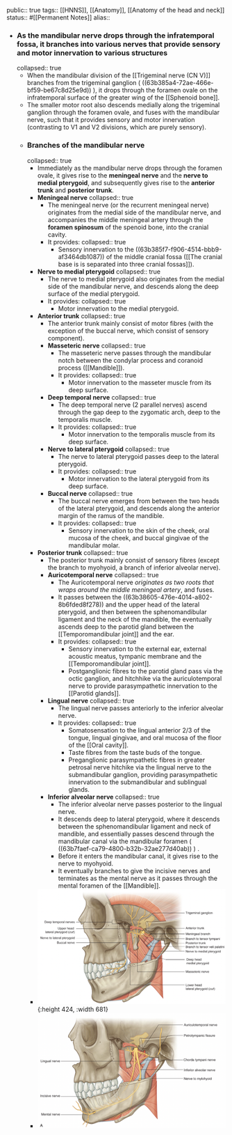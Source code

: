 public:: true
tags:: [[HNNS]], [[Anatomy]], [[Anatomy of the head and neck]] 
status:: #[[Permanent Notes]]
alias::

- ### As the mandibular nerve drops through the infratemporal fossa, it branches into various nerves that provide sensory and motor innervation to various structures
  collapsed:: true
	- When the mandibular division of the [[Trigeminal nerve (CN V)]] branches from the trigeminal ganglion ( ((63b385a4-72ae-466e-bf59-be67c8d25e9d)) ), it drops through the foramen ovale on the infratemporal surface of the greater wing of the [[Sphenoid bone]].
	- The smaller motor root also descends medially along the trigeminal ganglion through the foramen ovale, and fuses with the mandibular nerve, such that it provides sensory and motor innervation (contrasting to V1 and V2 divisions, which are purely sensory).
	- ### Branches of the mandibular nerve
	  collapsed:: true
		- Immediately as the mandibular nerve drops through the foramen ovale, it gives rise to the **meningeal nerve** and the **nerve to medial pterygoid**, and subsequently gives rise to the  **anterior trunk** and **posterior trunk**.
		- **Meningeal nerve**
		  collapsed:: true
			- The meningeal nerve (or the recurrent meningeal nerve) originates from the medial side of the mandibular nerve, and accompanies the middle meningeal artery through the **foramen spinosum** of the spenoid bone, into the cranial cavity.
			- It provides:
			  collapsed:: true
				- Sensory innervation to the ((63b385f7-f906-4514-bbb9-af3464db1087)) of the middle cranial fossa ([[The cranial base is is separated into three cranial fossas]]).
		- **Nerve to medial pterygoid**
		  collapsed:: true
			- The nerve to medial pterygoid also originates from the medial side of the mandibular nerve, and descends along the deep surface of the medial pterygoid.
			- It provides:
			  collapsed:: true
				- Motor innervation to the medial pterygoid.
		- **Anterior trunk**
		  collapsed:: true
			- The anterior trunk mainly consist of motor fibres (with the exception of the buccal nerve, which consist of sensory component).
			- **Masseteric nerve**
			  collapsed:: true
				- The masseteric nerve passes through the mandibular notch between the condylar process and coranoid process ([[Mandible]]).
				- It provides:
				  collapsed:: true
					- Motor innervation to the masseter muscle from its deep surface.
			- **Deep temporal nerve**
			  collapsed:: true
				- The deep temporal nerve (2 parallel nerves) ascend through the gap deep to the zygomatic arch, deep to the temporalis muscle.
				- It provides:
				  collapsed:: true
					- Motor innervation to the temporalis muscle from its deep surface.
			- **Nerve to lateral pterygoid**
			  collapsed:: true
				- The nerve to lateral pterygoid passes deep to the lateral pterygoid.
				- It provides:
				  collapsed:: true
					- Motor innervation to the lateral pterygoid from its deep surface.
			- **Buccal nerve**
			  collapsed:: true
				- The buccal nerve emerges from between the two heads of the lateral pterygoid, and descends along the anterior margin of the ramus of the mandible.
				- It provides:
				  collapsed:: true
					- Sensory innervation to the skin of the cheek, oral mucosa of the cheek, and buccal gingivae of the mandibular molar.
		- **Posterior trunk**
		  collapsed:: true
			- The posterior trunk mainly consist of sensory fibres (except the branch to myohyoid, a branch of inferior alveolar nerve).
			- **Auricotemporal nerve**
			  collapsed:: true
				- The Auricotemporal nerve *originates as two roots that wraps around the middle meningeal artery*, and fuses.
				- It passes between the ((63b38605-476e-4014-a802-8b6fded8f278)) and the upper head of the lateral pterygoid, and then between the sphenomandibular ligament and the neck of the mandible, the eventually ascends deep to the parotid gland between the [[Temporomandibular joint]] and the ear.
				- It provides:
				  collapsed:: true
					- Sensory innervation to the external ear, external acoustic meatus, tympanic membrane and the [[Temporomandibular joint]].
					- Postganglionic fibres to the parotid gland pass via the octic ganglion, and hitchhike via the auriculotemporal nerve to provide parasympathetic innervation to the [[Parotid glands]].
			- **Lingual nerve**
			  collapsed:: true
				- The lingual nerve passes anteriorly to the inferior alveolar nerve.
				- It provides:
				  collapsed:: true
					- Somatosensation to the lingual anterior 2/3 of the tongue, lingual gingivae, and oral mucosa of the floor of the [[Oral cavity]].
					- Taste fibres from the taste buds of the tongue.
					- Preganglionic parasympathetic fibres in greater petrosal nerve hitchike via the lingual nerve to the submandibular ganglion, providing parasympathetic innervation to the submandibular and sublingual glands.
			- **Inferior alveolar nerve**
			  collapsed:: true
				- The inferior alveolar nerve passes posterior to the lingual nerve.
				- It descends deep to lateral pterygoid, where it descends between the sphenomandibular ligament and neck of mandible, and essentially passes descend through the mandibular canal via the mandibular foramen ( ((63b7faef-ca79-4800-b32b-32ae277d40ab)) ) .
				- Before it enters the mandibular canal, it gives rise to the nerve to myohyoid.
				- It eventually branches to give the incisive nerves and terminates as the mental nerve as it passes through the mental foramen of the [[Mandible]].
		- ![image.png](../assets/image_1673011748589_0.png){:height 424, :width 681}
		- ![image.png](../assets/image_1673011764578_0.png)